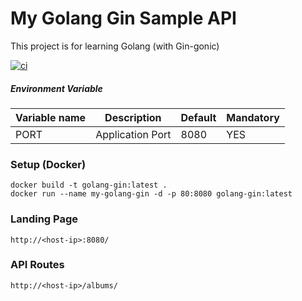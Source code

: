 # My Golang Gin Sample API #
This project is for learning Golang (with Gin-gonic)

[![ci](https://github.com/bankierubybank/golang-gin/actions/workflows/main.yml/badge.svg?branch=main)](https://github.com/bankierubybank/golang-gin/actions/workflows/main.yml)

##### Environment Variable
| Variable name | Description | Default | Mandatory |
| ------ | ------ | ------ | ------ |
| PORT | Application Port | 8080 | YES |

### Setup (Docker)
```
docker build -t golang-gin:latest .
docker run --name my-golang-gin -d -p 80:8080 golang-gin:latest
```

### Landing Page
```
http://<host-ip>:8080/
```

### API Routes
```
http://<host-ip>/albums/
```